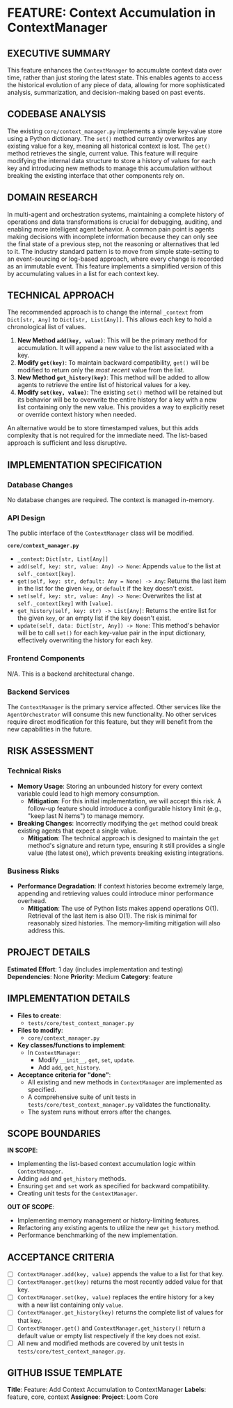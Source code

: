 # FEATURE: Context Accumulation in ContextManager

## EXECUTIVE SUMMARY
This feature enhances the `ContextManager` to accumulate context data over time, rather than just storing the latest state. This enables agents to access the historical evolution of any piece of data, allowing for more sophisticated analysis, summarization, and decision-making based on past events.

## CODEBASE ANALYSIS
The existing `core/context_manager.py` implements a simple key-value store using a Python dictionary. The `set()` method currently overwrites any existing value for a key, meaning all historical context is lost. The `get()` method retrieves the single, current value. This feature will require modifying the internal data structure to store a history of values for each key and introducing new methods to manage this accumulation without breaking the existing interface that other components rely on.

## DOMAIN RESEARCH
In multi-agent and orchestration systems, maintaining a complete history of operations and data transformations is crucial for debugging, auditing, and enabling more intelligent agent behavior. A common pain point is agents making decisions with incomplete information because they can only see the final state of a previous step, not the reasoning or alternatives that led to it. The industry standard pattern is to move from simple state-setting to an event-sourcing or log-based approach, where every change is recorded as an immutable event. This feature implements a simplified version of this by accumulating values in a list for each context key.

## TECHNICAL APPROACH
The recommended approach is to change the internal `_context` from `Dict[str, Any]` to `Dict[str, List[Any]]`. This allows each key to hold a chronological list of values.

1.  **New Method `add(key, value)`**: This will be the primary method for accumulation. It will append a new value to the list associated with a key.
2.  **Modify `get(key)`**: To maintain backward compatibility, `get()` will be modified to return only the *most recent* value from the list.
3.  **New Method `get_history(key)`**: This method will be added to allow agents to retrieve the entire list of historical values for a key.
4.  **Modify `set(key, value)`**: The existing `set()` method will be retained but its behavior will be to overwrite the entire history for a key with a new list containing only the new value. This provides a way to explicitly reset or override context history when needed.

An alternative would be to store timestamped values, but this adds complexity that is not required for the immediate need. The list-based approach is sufficient and less disruptive.

## IMPLEMENTATION SPECIFICATION
### Database Changes
No database changes are required. The context is managed in-memory.

### API Design
The public interface of the `ContextManager` class will be modified.

**`core/context_manager.py`**
-   `_context`: `Dict[str, List[Any]]`
-   `add(self, key: str, value: Any) -> None`: Appends `value` to the list at `self._context[key]`.
-   `get(self, key: str, default: Any = None) -> Any`: Returns the last item in the list for the given `key`, or `default` if the key doesn't exist.
-   `set(self, key: str, value: Any) -> None`: Overwrites the list at `self._context[key]` with `[value]`.
-   `get_history(self, key: str) -> List[Any]`: Returns the entire list for the given `key`, or an empty list if the key doesn't exist.
-   `update(self, data: Dict[str, Any]) -> None`: This method's behavior will be to call `set()` for each key-value pair in the input dictionary, effectively overwriting the history for each key.

### Frontend Components
N/A. This is a backend architectural change.

### Backend Services
The `ContextManager` is the primary service affected. Other services like the `AgentOrchestrator` will consume this new functionality. No other services require direct modification for this feature, but they will benefit from the new capabilities in the future.

## RISK ASSESSMENT
### Technical Risks
-   **Memory Usage**: Storing an unbounded history for every context variable could lead to high memory consumption.
    -   **Mitigation**: For this initial implementation, we will accept this risk. A follow-up feature should introduce a configurable history limit (e.g., "keep last N items") to manage memory.
-   **Breaking Changes**: Incorrectly modifying the `get` method could break existing agents that expect a single value.
    -   **Mitigation**: The technical approach is designed to maintain the `get` method's signature and return type, ensuring it still provides a single value (the latest one), which prevents breaking existing integrations.

### Business Risks
-   **Performance Degradation**: If context histories become extremely large, appending and retrieving values could introduce minor performance overhead.
    -   **Mitigation**: The use of Python lists makes append operations O(1). Retrieval of the last item is also O(1). The risk is minimal for reasonably sized histories. The memory-limiting mitigation will also address this.

## PROJECT DETAILS
**Estimated Effort**: 1 day (includes implementation and testing)
**Dependencies**: None
**Priority**: Medium
**Category**: feature

## IMPLEMENTATION DETAILS
-   **Files to create**:
    -   `tests/core/test_context_manager.py`
-   **Files to modify**:
    -   `core/context_manager.py`
-   **Key classes/functions to implement**:
    -   In `ContextManager`:
        -   Modify `__init__`, `get`, `set`, `update`.
        -   Add `add`, `get_history`.
-   **Acceptance criteria for "done"**:
    -   All existing and new methods in `ContextManager` are implemented as specified.
    -   A comprehensive suite of unit tests in `tests/core/test_context_manager.py` validates the functionality.
    -   The system runs without errors after the changes.

## SCOPE BOUNDARIES
**IN SCOPE**:
-   Implementing the list-based context accumulation logic within `ContextManager`.
-   Adding `add` and `get_history` methods.
-   Ensuring `get` and `set` work as specified for backward compatibility.
-   Creating unit tests for the `ContextManager`.

**OUT OF SCOPE**:
-   Implementing memory management or history-limiting features.
-   Refactoring any existing agents to utilize the new `get_history` method.
-   Performance benchmarking of the new implementation.

## ACCEPTANCE CRITERIA
-   [ ] `ContextManager.add(key, value)` appends the value to a list for that key.
-   [ ] `ContextManager.get(key)` returns the most recently added value for that key.
-   [ ] `ContextManager.set(key, value)` replaces the entire history for a key with a new list containing only `value`.
-   [ ] `ContextManager.get_history(key)` returns the complete list of values for that key.
-   [ ] `ContextManager.get()` and `ContextManager.get_history()` return a default value or empty list respectively if the key does not exist.
-   [ ] All new and modified methods are covered by unit tests in `tests/core/test_context_manager.py`.

## GITHUB ISSUE TEMPLATE
**Title**: Feature: Add Context Accumulation to ContextManager
**Labels**: feature, core, context
**Assignee**:
**Project**: Loom Core